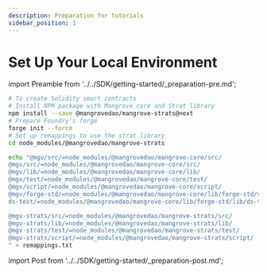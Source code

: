 ```yaml
---
description: Preparation for tutorials
sidebar_position: 1
---
```


# Set Up Your Local Environment

import Preamble from '../../SDK/getting-started/_preparation-pre.md';

<Preamble components={props.components} />


```bash
# To create Solidity smart contracts
# Install NPM package with Mangrove core and Strat library
npm install --save @mangrovedao/mangrove-strats@next
# Prepare Foundry's forge
forge init --force
# Set up remappings to use the strat library
cd node_modules/@mangrovedao/mangrove-strats

echo "@mgv/src/=node_modules/@mangrovedao/mangrove-core/src/
@mgv/src/=node_modules/@mangrovedao/mangrove-core/src/
@mgv/lib/=node_modules/@mangrovedao/mangrove-core/lib/
@mgv/test/=node_modules/@mangrovedao/mangrove-core/test/
@mgv/script/=node_modules/@mangrovedao/mangrove-core/script/
@mgv/forge-std/=node_modules/@mangrovedao/mangrove-core/lib/forge-std/src/
ds-test/=node_modules/@mangrovedao/mangrove-core/lib/forge-std/lib/ds-test/src

@mgv-strats/src/=node_modules/@mangrovedao/mangrove-strats/src/
@mgv-strats/lib/=node_modules/@mangrovedao/mangrove-strats/lib/
@mgv-strats/test/=node_modules/@mangrovedao/mangrove-strats/test/
@mgv-strats/script/=node_modules/@mangrovedao/mangrove-strats/script/
" > remappings.txt
```

import Post from '../../SDK/getting-started/_preparation-post.md';

<Post components={props.components} />
